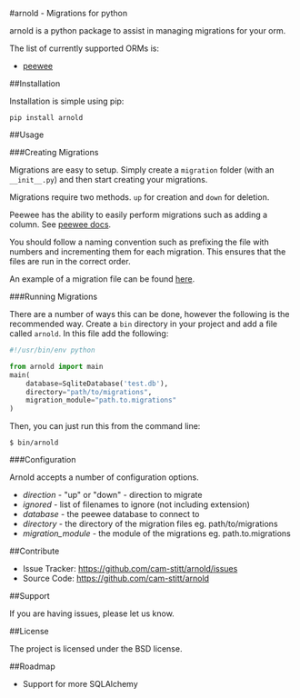 #arnold - Migrations for python

arnold is a python package to assist in managing migrations for your orm.

The list of currently supported ORMs is:

* [peewee](https://github.com/coleifer/peewee)

##Installation

Installation is simple using pip:

`pip install arnold`

##Usage

###Creating Migrations

Migrations are easy to setup. Simply create a `migration` folder
(with an `__init__.py`) and then start creating your migrations.

Migrations require two methods. `up` for creation and `down` for deletion.

Peewee has the ability to easily perform migrations such as adding a column. See [peewee docs](http://peewee.readthedocs.org/en/latest/peewee/playhouse.html#basic-schema-migrations).

You should follow a naming convention such as prefixing the file with numbers and incrementing them for each migration. This ensures that the files are run in the correct order.

An example of a migration file can be found [here](https://github.com/cam-stitt/arnold/blob/master/tests/migrations/001_initial.py).

###Running Migrations

There are a number of ways this can be done, however the following is the recommended way. Create a `bin` directory in your project and add a file called `arnold`. In this file add the following:

```python
#!/usr/bin/env python

from arnold import main
main(
    database=SqliteDatabase('test.db'),
    directory="path/to/migrations",
    migration_module="path.to.migrations"
)
```

Then, you can just run this from the command line:

`$ bin/arnold`

###Configuration

Arnold accepts a number of configuration options.

* *direction* - "up" or "down" - direction to migrate
* *ignored* - list of filenames to ignore (not including extension)
* *database* - the peewee database to connect to
* *directory* - the directory of the migration files eg. path/to/migrations
* *migration_module* - the module of the migrations eg. path.to.migrations

##Contribute

- Issue Tracker: https://github.com/cam-stitt/arnold/issues
- Source Code: https://github.com/cam-stitt/arnold

##Support

If you are having issues, please let us know.

##License

The project is licensed under the BSD license.

##Roadmap

* Support for more SQLAlchemy
